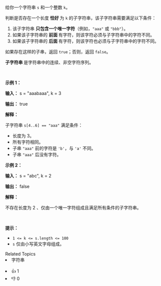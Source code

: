 <p>给你一个字符串 <code>s</code> 和一个整数 <code>k</code>。</p>

<p>判断是否存在一个长度&nbsp;<strong>恰好&nbsp;</strong>为 <code>k</code> 的子字符串，该子字符串需要满足以下条件：</p>

<ol> 
 <li>该子字符串&nbsp;<strong>只包含一个唯一字符</strong>（例如，<code>"aaa"</code> 或 <code>"bbb"</code>）。</li> 
 <li>如果该子字符串的&nbsp;<strong>前面&nbsp;</strong>有字符，则该字符必须与子字符串中的字符不同。</li> 
 <li>如果该子字符串的&nbsp;<strong>后面&nbsp;</strong>有字符，则该字符也必须与子字符串中的字符不同。</li> 
</ol>

<p>如果存在这样的子串，返回 <code>true</code>；否则，返回 <code>false</code>。</p>

<p><strong>子字符串&nbsp;</strong>是字符串中的连续、非空字符序列。</p>

<p>&nbsp;</p>

<p><strong class="example">示例 1：</strong></p>

<div class="example-block"> 
 <p><strong>输入：</strong> <span class="example-io">s = "aaabaaa", k = 3</span></p> 
</div>

<p><strong>输出：</strong> <span class="example-io">true</span></p>

<p><strong>解释：</strong></p>

<p>子字符串 <code>s[4..6] == "aaa"</code> 满足条件：</p>

<ul> 
 <li>长度为 3。</li> 
 <li>所有字符相同。</li> 
 <li>子串 <code>"aaa"</code> 前的字符是 <code>'b'</code>，与 <code>'a'</code> 不同。</li> 
 <li>子串 <code>"aaa"</code> 后没有字符。</li> 
</ul>

<p><strong class="example">示例 2：</strong></p>

<div class="example-block"> 
 <p><strong>输入：</strong> <span class="example-io">s = "abc", k = 2</span></p> 
</div>

<p><strong>输出：</strong> <span class="example-io">false</span></p>

<p><strong>解释：</strong></p>

<p>不存在长度为 2 、仅由一个唯一字符组成且满足所有条件的子字符串。</p>

<p>&nbsp;</p>

<p><strong>提示：</strong></p>

<ul> 
 <li><code>1 &lt;= k &lt;= s.length &lt;= 100</code></li> 
 <li><code>s</code> 仅由小写英文字母组成。</li> 
</ul>

<div><div>Related Topics</div><div><li>字符串</li></div></div><br><div><li>👍 1</li><li>👎 0</li></div>